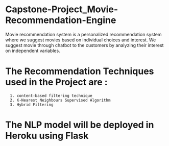# Capstone-Project_Movie-Recommendation-Engine
Movie recommendation system is a personalized recommendation system where we suggest movies based on individual choices and interest.  We suggest movie through chatbot to the customers by analyzing their interest on independent variables.

# The Recommendation Techniques used in the Project are :
      1. content-based filtering technique
      2. K-Nearest Neighbours Supervised Algorithm
      3. Hybrid Filtering 
      
# The NLP model will be deployed in Heroku using Flask

